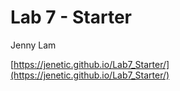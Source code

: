 # Lab 7 - Starter
Jenny Lam

[https://jenetic.github.io/Lab7_Starter/](https://jenetic.github.io/Lab7_Starter/)